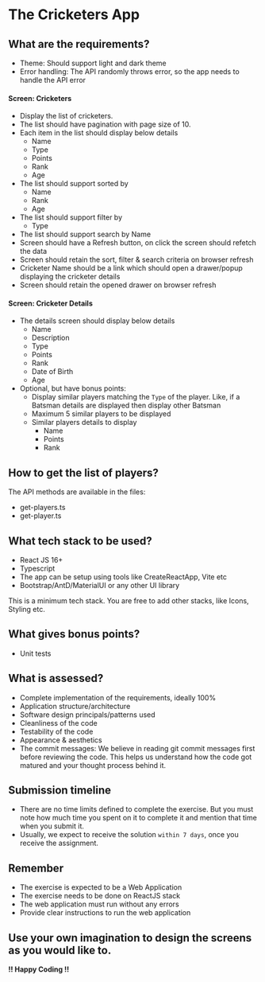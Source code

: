 # The Cricketers App

## What are the requirements?

- Theme: Should support light and dark theme
- Error handling: The API randomly throws error, so the app needs to handle the API error

#### Screen: Cricketers

- Display the list of cricketers.
- The list should have pagination with page size of 10.
- Each item in the list should display below details
	- Name
	- Type
	- Points
	- Rank
	- Age
- The list should support sorted by
	- Name
	- Rank
	- Age
- The list should support filter by
	- Type
- The list should support search by Name
- Screen should have a Refresh button, on click the screen should refetch the data
- Screen should retain the sort, filter & search criteria on browser refresh
- Cricketer Name should be a link which should open a drawer/popup displaying the cricketer details
- Screen should retain the opened drawer on browser refresh

#### Screen: Cricketer Details

- The details screen should display below details
	- Name
	- Description
	- Type
	- Points
	- Rank
	- Date of Birth
	- Age
- Optional, but have bonus points:
	- Display similar players matching the `Type` of the player. Like, if a Batsman details are displayed then display other Batsman
	- Maximum 5 similar players to be displayed
	- Similar players details to display
		- Name
 		- Points
  		- Rank

## How to get the list of players?

The API methods are available in the files:
- get-players.ts
- get-player.ts

## What tech stack to be used?

- React JS 16+
- Typescript
- The app can be setup using tools like CreateReactApp, Vite etc
- Bootstrap/AntD/MaterialUI or any other UI library

This is a minimum tech stack. You are free to add other stacks, like Icons, Styling etc.

## What gives bonus points?

- Unit tests

## What is assessed?

- Complete implementation of the requirements, ideally 100%
- Application structure/architecture
- Software design principals/patterns used
- Cleanliness of the code
- Testability of the code
- Appearance & aesthetics
- The commit messages: We believe in reading git commit messages first before reviewing the code. This helps us understand how the code got matured and your thought process behind it.

## Submission timeline

- There are no time limits defined to complete the exercise. But you must note how much time you spent on it to complete it and mention that time when you submit it.
- Usually, we expect to receive the solution `within 7 days`, once you receive the assignment.

## Remember

- The exercise is expected to be a Web Application
- The exercise needs to be done on ReactJS stack
- The web application must run without any errors
- Provide clear instructions to run the web application

## Use your own imagination to design the screens as you would like to.

**!! Happy Coding !!**
